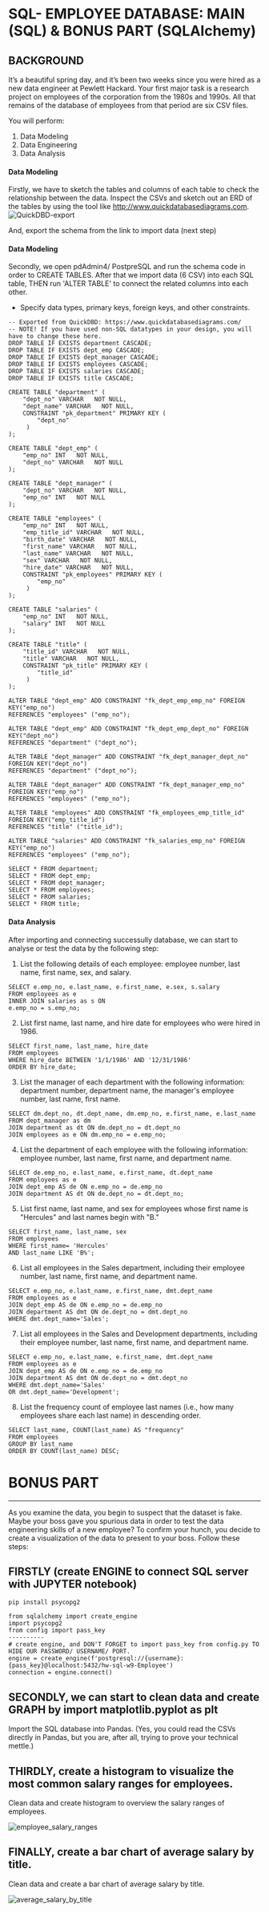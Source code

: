 # SQL- EMPLOYEE DATABASE: MAIN (SQL) & BONUS PART (SQLAIchemy)
## BACKGROUND
It’s a beautiful spring day, and it’s been two weeks since you were hired as a new data engineer at Pewlett Hackard. Your first major task is a research project on employees of the corporation from the 1980s and 1990s. All that remains of the database of employees from that period are six CSV files.

You will perform:

  1. Data Modeling
  2. Data Engineering
  3. Data Analysis

#### Data Modeling
Firstly, we have to sketch the tables and columns of each table to check the relationship between the data.
Inspect the CSVs and sketch out an ERD of the tables by using the tool like http://www.quickdatabasediagrams.com.
![QuickDBD-export](https://user-images.githubusercontent.com/99168697/162622556-8d6838f1-3775-4e29-b217-e8da4da218ca.png)

And, export the schema from the link to import data (next step)

#### Data Modeling
Secondly, we open pdAdmin4/ PostpreSQL and run the schema code in order to CREATE TABLES.
After that we import data (6 CSV) into each SQL table, THEN run 'ALTER TABLE' to connect the related columns into each other.
- Specify data types, primary keys, foreign keys, and other constraints.

````
-- Exported from QuickDBD: https://www.quickdatabasediagrams.com/
-- NOTE! If you have used non-SQL datatypes in your design, you will have to change these here.
DROP TABLE IF EXISTS department CASCADE;
DROP TABLE IF EXISTS dept_emp CASCADE;
DROP TABLE IF EXISTS dept_manager CASCADE;
DROP TABLE IF EXISTS employees CASCADE;
DROP TABLE IF EXISTS salaries CASCADE;
DROP TABLE IF EXISTS title CASCADE;

CREATE TABLE "department" (
    "dept_no" VARCHAR   NOT NULL,
    "dept_name" VARCHAR   NOT NULL,
    CONSTRAINT "pk_department" PRIMARY KEY (
        "dept_no"
     )
);

CREATE TABLE "dept_emp" (
    "emp_no" INT   NOT NULL,
    "dept_no" VARCHAR   NOT NULL
);

CREATE TABLE "dept_manager" (
    "dept_no" VARCHAR   NOT NULL,
    "emp_no" INT   NOT NULL
);

CREATE TABLE "employees" (
    "emp_no" INT   NOT NULL,
    "emp_title_id" VARCHAR   NOT NULL,
    "birth_date" VARCHAR   NOT NULL,
    "first_name" VARCHAR   NOT NULL,
    "last_name" VARCHAR   NOT NULL,
    "sex" VARCHAR   NOT NULL,
    "hire_date" VARCHAR   NOT NULL,
    CONSTRAINT "pk_employees" PRIMARY KEY (
        "emp_no"
     )
);

CREATE TABLE "salaries" (
    "emp_no" INT   NOT NULL,
    "salary" INT   NOT NULL
);

CREATE TABLE "title" (
    "title_id" VARCHAR   NOT NULL,
    "title" VARCHAR   NOT NULL,
    CONSTRAINT "pk_title" PRIMARY KEY (
        "title_id"
     )
);

ALTER TABLE "dept_emp" ADD CONSTRAINT "fk_dept_emp_emp_no" FOREIGN KEY("emp_no")
REFERENCES "employees" ("emp_no");

ALTER TABLE "dept_emp" ADD CONSTRAINT "fk_dept_emp_dept_no" FOREIGN KEY("dept_no")
REFERENCES "department" ("dept_no");

ALTER TABLE "dept_manager" ADD CONSTRAINT "fk_dept_manager_dept_no" FOREIGN KEY("dept_no")
REFERENCES "department" ("dept_no");

ALTER TABLE "dept_manager" ADD CONSTRAINT "fk_dept_manager_emp_no" FOREIGN KEY("emp_no")
REFERENCES "employees" ("emp_no");

ALTER TABLE "employees" ADD CONSTRAINT "fk_employees_emp_title_id" FOREIGN KEY("emp_title_id")
REFERENCES "title" ("title_id");

ALTER TABLE "salaries" ADD CONSTRAINT "fk_salaries_emp_no" FOREIGN KEY("emp_no")
REFERENCES "employees" ("emp_no");

SELECT * FROM department;
SELECT * FROM dept_emp;
SELECT * FROM dept_manager;
SELECT * FROM employees;
SELECT * FROM salaries;
SELECT * FROM title;
````

#### Data Analysis
After importing and connecting successully database, we can start to analyse or test the data by the following step:
1. List the following details of each employee: employee number, last name, first name, sex, and salary.
`````
SELECT e.emp_no, e.last_name, e.first_name, e.sex, s.salary
FROM employees as e
INNER JOIN salaries as s ON
e.emp_no = s.emp_no;
``````

2. List first name, last name, and hire date for employees who were hired in 1986.
`````
SELECT first_name, last_name, hire_date
FROM employees
WHERE hire_date BETWEEN '1/1/1986' AND '12/31/1986'
ORDER BY hire_date;
`````

3. List the manager of each department with the following information: department number, department name, the manager's employee number, last name, first name.
`````
SELECT dm.dept_no, dt.dept_name, dm.emp_no, e.first_name, e.last_name 
FROM dept_manager as dm
JOIN department as dt ON dm.dept_no = dt.dept_no
JOIN employees as e ON dm.emp_no = e.emp_no;
`````

4. List the department of each employee with the following information: employee number, last name, first name, and department name.
`````
SELECT de.emp_no, e.last_name, e.first_name, dt.dept_name
FROM employees as e
JOIN dept_emp AS de ON e.emp_no = de.emp_no
JOIN department AS dt ON de.dept_no = dt.dept_no;
`````

5. List first name, last name, and sex for employees whose first name is "Hercules" and last names begin with "B."
`````
SELECT first_name, last_name, sex
FROM employees
WHERE first_name= 'Hercules'
AND last_name LIKE 'B%';
`````

6. List all employees in the Sales department, including their employee number, last name, first name, and department name.
`````
SELECT e.emp_no, e.last_name, e.first_name, dmt.dept_name
FROM employees as e
JOIN dept_emp AS de ON e.emp_no = de.emp_no
JOIN department AS dmt ON de.dept_no = dmt.dept_no
WHERE dmt.dept_name='Sales';
`````

7. List all employees in the Sales and Development departments, including their employee number, last name, first name, and department name.
`````
SELECT e.emp_no, e.last_name, e.first_name, dmt.dept_name
FROM employees as e
JOIN dept_emp AS de ON e.emp_no = de.emp_no
JOIN department AS dmt ON de.dept_no = dmt.dept_no
WHERE dmt.dept_name='Sales'
OR dmt.dept_name='Development';
`````

8. List the frequency count of employee last names (i.e., how many employees share each last name) in descending order.
`````
SELECT last_name, COUNT(last_name) AS "frequency"
FROM employees
GROUP BY last_name
ORDER BY COUNT(last_name) DESC;
`````

# BONUS PART
--------------
As you examine the data, you begin to suspect that the dataset is fake. Maybe your boss gave you spurious data in order to test the data engineering skills of a new employee? To confirm your hunch, you decide to create a visualization of the data to present to your boss. Follow these steps:
## FIRSTLY (create ENGINE to connect SQL server with JUPYTER notebook)  
````
pip install psycopg2
````
````
from sqlalchemy import create_engine
import psycopg2
from config import pass_key
----------
# create engine, and DON'T FORGET to import pass_key from config.py TO HIDE OUR PASSWORD/ USERNAME/ PORT.
engine = create_engine(f'postgresql://{username}:{pass_key}@localhost:5432/hw-sql-w9-Employee')
connection = engine.connect()
````
## SECONDLY, we can start to clean data and create GRAPH by import matplotlib.pyplot as plt
Import the SQL database into Pandas. (Yes, you could read the CSVs directly in Pandas, but you are, after all, trying to prove your technical mettle.)

## THIRDLY, create a histogram to visualize the most common salary ranges for employees.
Clean data and create histogram to overview the salary ranges of employees.

![employee_salary_ranges](https://user-images.githubusercontent.com/99168697/162624382-265bf351-3d6d-4dd3-85e1-68a666d7c1f1.png)

## FINALLY, create a bar chart of average salary by title.
Clean data and create a bar chart of average salary by title.

![average_salary_by_title](https://user-images.githubusercontent.com/99168697/162624388-5b53c5eb-e62d-4844-bad1-0b4bbb09b97c.png)

